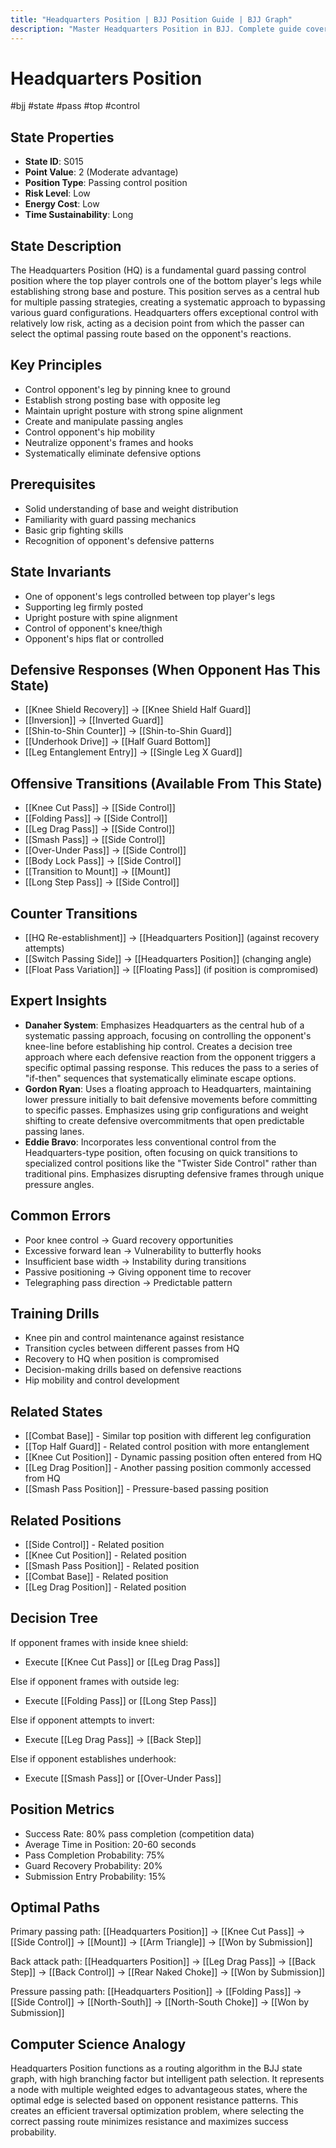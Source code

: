 ```yaml
---
title: "Headquarters Position | BJJ Position Guide | BJJ Graph"
description: "Master Headquarters Position in BJJ. Complete guide covering setup, control, escapes, and transitions. Success rate: 80%."
---
```




<!-- Schema Markup for SEO -->
<script type="application/ld+json">
{
  "@context": "https://schema.org",
  "@type": "HowTo",
  "name": "How to Use Headquarters Position in BJJ",
  "description": "Complete guide to executing techniques and transitions from Headquarters Position.",
  "step": [
    {
      "@type": "HowToStep",
      "name": "Execute Knee Cut Pass",
      "text": "From this position, execute Knee Cut Pass to transition to Side Control.",
      "position": 1
    },
    {
      "@type": "HowToStep",
      "name": "Execute Folding Pass",
      "text": "From this position, execute Folding Pass to transition to Side Control.",
      "position": 2
    },
    {
      "@type": "HowToStep",
      "name": "Execute Leg Drag Pass",
      "text": "From this position, execute Leg Drag Pass to transition to Side Control.",
      "position": 3
    },
    {
      "@type": "HowToStep",
      "name": "Execute Smash Pass",
      "text": "From this position, execute Smash Pass to transition to Side Control.",
      "position": 4
    },
    {
      "@type": "HowToStep",
      "name": "Execute Over-Under Pass",
      "text": "From this position, execute Over-Under Pass to transition to Side Control.",
      "position": 5
    },
    {
      "@type": "HowToStep",
      "name": "Execute Body Lock Pass",
      "text": "From this position, execute Body Lock Pass to transition to Side Control.",
      "position": 6
    }
  ],
  "tool": [
    "BJJ Gi or No-Gi attire",
    "Training partner",
    "Mat space"
  ],
  "totalTime": "PT5M"
}
</script>
<script type="application/ld+json">
{
  "@context": "https://schema.org",
  "@type": "BreadcrumbList",
  "itemListElement": [
    {
      "@type": "ListItem",
      "position": 1,
      "name": "Home",
      "item": "https://bjjgraph.com/"
    },
    {
      "@type": "ListItem",
      "position": 2,
      "name": "Positions",
      "item": "https://bjjgraph.com/positions/"
    },
    {
      "@type": "ListItem",
      "position": 3,
      "name": "Headquarters Position",
      "item": "https://bjjgraph.com/positions/headquarters-position"
    }
  ]
}
</script>



<script type="application/ld+json">
{
  "@context": "https://schema.org",
  "@type": "WebPage",
  "name": "Headquarters Position",
  "description": "Master Headquarters Position in BJJ. Complete guide covering setup, control, escapes, and transitions. Success rate: 80%.",
  "url": "https://bjjgraph.com/positions/headquarters-position",
  "isPartOf": {
    "@type": "WebSite",
    "name": "BJJ Graph",
    "url": "https://bjjgraph.com"
  }
}
</script>

# Headquarters Position
#bjj #state #pass #top #control

## State Properties
- **State ID**: S015
- **Point Value**: 2 (Moderate advantage)
- **Position Type**: Passing control position
- **Risk Level**: Low
- **Energy Cost**: Low
- **Time Sustainability**: Long

## State Description
The Headquarters Position (HQ) is a fundamental guard passing control position where the top player controls one of the bottom player's legs while establishing strong base and posture. This position serves as a central hub for multiple passing strategies, creating a systematic approach to bypassing various guard configurations. Headquarters offers exceptional control with relatively low risk, acting as a decision point from which the passer can select the optimal passing route based on the opponent's reactions.

## Key Principles
- Control opponent's leg by pinning knee to ground
- Establish strong posting base with opposite leg
- Maintain upright posture with strong spine alignment
- Create and manipulate passing angles
- Control opponent's hip mobility
- Neutralize opponent's frames and hooks
- Systematically eliminate defensive options

## Prerequisites
- Solid understanding of base and weight distribution
- Familiarity with guard passing mechanics
- Basic grip fighting skills
- Recognition of opponent's defensive patterns

## State Invariants
- One of opponent's legs controlled between top player's legs
- Supporting leg firmly posted
- Upright posture with spine alignment
- Control of opponent's knee/thigh
- Opponent's hips flat or controlled

## Defensive Responses (When Opponent Has This State)
- [[Knee Shield Recovery]] → [[Knee Shield Half Guard]]
- [[Inversion]] → [[Inverted Guard]]
- [[Shin-to-Shin Counter]] → [[Shin-to-Shin Guard]]
- [[Underhook Drive]] → [[Half Guard Bottom]]
- [[Leg Entanglement Entry]] → [[Single Leg X Guard]]

## Offensive Transitions (Available From This State)
- [[Knee Cut Pass]] → [[Side Control]]
- [[Folding Pass]] → [[Side Control]]
- [[Leg Drag Pass]] → [[Side Control]]
- [[Smash Pass]] → [[Side Control]]
- [[Over-Under Pass]] → [[Side Control]]
- [[Body Lock Pass]] → [[Side Control]]
- [[Transition to Mount]] → [[Mount]]
- [[Long Step Pass]] → [[Side Control]]

## Counter Transitions
- [[HQ Re-establishment]] → [[Headquarters Position]] (against recovery attempts)
- [[Switch Passing Side]] → [[Headquarters Position]] (changing angle)
- [[Float Pass Variation]] → [[Floating Pass]] (if position is compromised)

## Expert Insights
- **Danaher System**: Emphasizes Headquarters as the central hub of a systematic passing approach, focusing on controlling the opponent's knee-line before establishing hip control. Creates a decision tree approach where each defensive reaction from the opponent triggers a specific optimal passing response. This reduces the pass to a series of "if-then" sequences that systematically eliminate escape options.
- **Gordon Ryan**: Uses a floating approach to Headquarters, maintaining lower pressure initially to bait defensive movements before committing to specific passes. Emphasizes using grip configurations and weight shifting to create defensive overcommitments that open predictable passing lanes.
- **Eddie Bravo**: Incorporates less conventional control from the Headquarters-type position, often focusing on quick transitions to specialized control positions like the "Twister Side Control" rather than traditional pins. Emphasizes disrupting defensive frames through unique pressure angles.

## Common Errors
- Poor knee control → Guard recovery opportunities
- Excessive forward lean → Vulnerability to butterfly hooks
- Insufficient base width → Instability during transitions
- Passive positioning → Giving opponent time to recover
- Telegraphing pass direction → Predictable pattern

## Training Drills
- Knee pin and control maintenance against resistance
- Transition cycles between different passes from HQ
- Recovery to HQ when position is compromised
- Decision-making drills based on defensive reactions
- Hip mobility and control development

## Related States
- [[Combat Base]] - Similar top position with different leg configuration
- [[Top Half Guard]] - Related control position with more entanglement
- [[Knee Cut Position]] - Dynamic passing position often entered from HQ
- [[Leg Drag Position]] - Another passing position commonly accessed from HQ
- [[Smash Pass Position]] - Pressure-based passing position


## Related Positions

- [[Side Control]] - Related position
- [[Knee Cut Position]] - Related position
- [[Smash Pass Position]] - Related position
- [[Combat Base]] - Related position
- [[Leg Drag Position]] - Related position

## Decision Tree
If opponent frames with inside knee shield:
- Execute [[Knee Cut Pass]] or [[Leg Drag Pass]]

Else if opponent frames with outside leg:
- Execute [[Folding Pass]] or [[Long Step Pass]]

Else if opponent attempts to invert:
- Execute [[Leg Drag Pass]] → [[Back Step]]

Else if opponent establishes underhook:
- Execute [[Smash Pass]] or [[Over-Under Pass]]

## Position Metrics
- Success Rate: 80% pass completion (competition data)
- Average Time in Position: 20-60 seconds
- Pass Completion Probability: 75%
- Guard Recovery Probability: 20%
- Submission Entry Probability: 15%

## Optimal Paths
Primary passing path:
[[Headquarters Position]] → [[Knee Cut Pass]] → [[Side Control]] → [[Mount]] → [[Arm Triangle]] → [[Won by Submission]]

Back attack path:
[[Headquarters Position]] → [[Leg Drag Pass]] → [[Back Step]] → [[Back Control]] → [[Rear Naked Choke]] → [[Won by Submission]]

Pressure passing path:
[[Headquarters Position]] → [[Folding Pass]] → [[Side Control]] → [[North-South]] → [[North-South Choke]] → [[Won by Submission]]

## Computer Science Analogy
Headquarters Position functions as a routing algorithm in the BJJ state graph, with high branching factor but intelligent path selection. It represents a node with multiple weighted edges to advantageous states, where the optimal edge is selected based on opponent resistance patterns. This creates an efficient traversal optimization problem, where selecting the correct passing route minimizes resistance and maximizes success probability.
